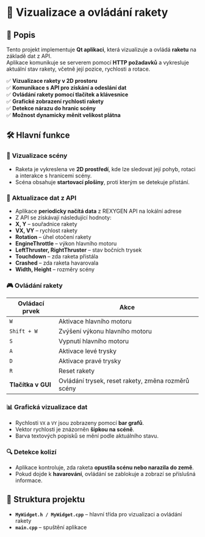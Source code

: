 # 🚀 Vizualizace a ovládání rakety  

## 📖 Popis  
Tento projekt implementuje **Qt aplikaci**, která vizualizuje a ovládá **raketu** na základě dat z API.  
Aplikace komunikuje se serverem pomocí **HTTP požadavků** a vykresluje aktuální stav rakety, včetně její pozice, rychlosti a rotace.  

✅ **Vizualizace rakety v 2D prostoru**  
✅ **Komunikace s API pro získání a odeslání dat**  
✅ **Ovládání rakety pomocí tlačítek a klávesnice**  
✅ **Grafické zobrazení rychlosti rakety**  
✅ **Detekce nárazu do hranic scény**  
✅ **Možnost dynamicky měnit velikost plátna**  

## 🛠 Hlavní funkce  

### 🎨 **Vizualizace scény**  
- Raketa je vykreslena ve **2D prostředí**, kde lze sledovat její pohyb, rotaci a interakce s hranicemi scény.  
- Scéna obsahuje **startovací plošiny**, proti kterým se detekuje přistání.  

### 🔄 **Aktualizace dat z API**  
- Aplikace **periodicky načítá data** z REXYGEN API na lokální adrese
- Z API se získávají následující hodnoty:  
- **X, Y** – souřadnice rakety  
- **VX, VY** – rychlost rakety  
- **Rotation** – úhel otočení rakety  
- **EngineThrottle** – výkon hlavního motoru  
- **LeftThruster, RightThruster** – stav bočních trysek  
- **Touchdown** – zda raketa přistála  
- **Crashed** – zda raketa havarovala  
- **Width, Height** – rozměry scény  

### 🎮 **Ovládání rakety**  

| Ovládací prvek | Akce |
|---------------|------|
| `W` | Aktivace hlavního motoru |
| `Shift + W` | Zvýšení výkonu hlavního motoru |
| `S` | Vypnutí hlavního motoru |
| `A` | Aktivace levé trysky |
| `D` | Aktivace pravé trysky |
| `R` | Reset rakety |
| **Tlačítka v GUI** | Ovládání trysek, reset rakety, změna rozměrů scény |

### 📊 **Grafická vizualizace dat**  
- Rychlosti `VX` a `VY` jsou zobrazeny pomocí **bar grafů**.  
- Vektor rychlosti je znázorněn **šipkou na scéně**.  
- Barva textových popisků se mění podle aktuálního stavu.  

### 🔍 **Detekce kolizí**  
- Aplikace kontroluje, zda raketa **opustila scénu nebo narazila do země**.  
- Pokud dojde k **havarování**, ovládání se zablokuje a zobrazí se příslušná informace.  

## 📂 Struktura projektu  

- **`MyWidget.h / MyWidget.cpp`** – hlavní třída pro vizualizaci a ovládání rakety  
- **`main.cpp`** – spuštění aplikace  
